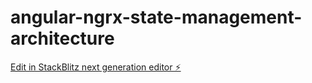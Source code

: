 # angular-ngrx-state-management-architecture

[Edit in StackBlitz next generation editor ⚡️](https://stackblitz.com/~/github.com/PKief/angular-ngrx-state-management-architecture)